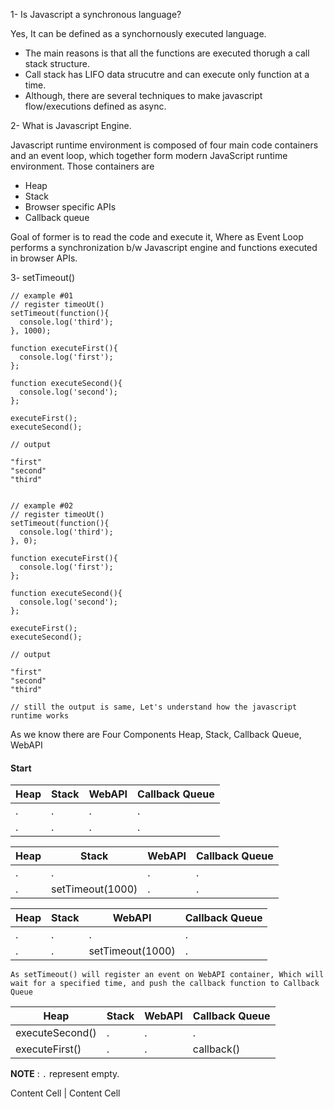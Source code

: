 1-  Is Javascript a synchronous language?

Yes, It can be defined as a synchornously executed language. 

- The main reasons is that all the functions are executed thorugh a call stack structure.
- Call stack has LIFO data strucutre and can execute only function at a time.
- Although, there are several techniques to make javascript flow/executions defined as async.

2- What is Javascript Engine.

Javascript runtime environment is composed of four main code containers and an event loop, which together form modern JavaScript runtime environment. Those containers are

- Heap
- Stack
- Browser specific APIs
- Callback queue

Goal of former is to read the code and execute it, Where as Event Loop performs a synchronization b/w Javascript engine and functions executed in browser APIs.

3- setTimeout()

```
// example #01
// register timeoUt()
setTimeout(function(){
  console.log('third');
}, 1000);

function executeFirst(){
  console.log('first');
};

function executeSecond(){
  console.log('second');
};

executeFirst();
executeSecond();

// output

"first"
"second"
"third"


// example #02
// register timeoUt()
setTimeout(function(){
  console.log('third');
}, 0);

function executeFirst(){
  console.log('first');
};

function executeSecond(){
  console.log('second');
};

executeFirst();
executeSecond();

// output

"first"
"second"
"third"

// still the output is same, Let's understand how the javascript runtime works

```
As we know there are Four Components Heap, Stack, Callback Queue, WebAPI

#### Start 
Heap|Stack|WebAPI|Callback Queue
--|--|--|-
.|.|.|.
.|.|.|.

Heap|Stack|WebAPI|Callback Queue
--|--|--|-
.|.|.|.
.|setTimeout(1000)|.|.

Heap|Stack|WebAPI|Callback Queue
--|--|--|-
.|.|.|.
.|.|setTimeout(1000)|.

`As setTimeout() will register an event on WebAPI container, Which will wait for a specified time, and push the callback function to Callback Queue`

Heap|Stack|WebAPI|Callback Queue
--|--|--|-
executeSecond()|.|.|.
executeFirst()|.|.| callback()




**NOTE** : `.` represent empty.
 


Content Cell  | Content Cell
